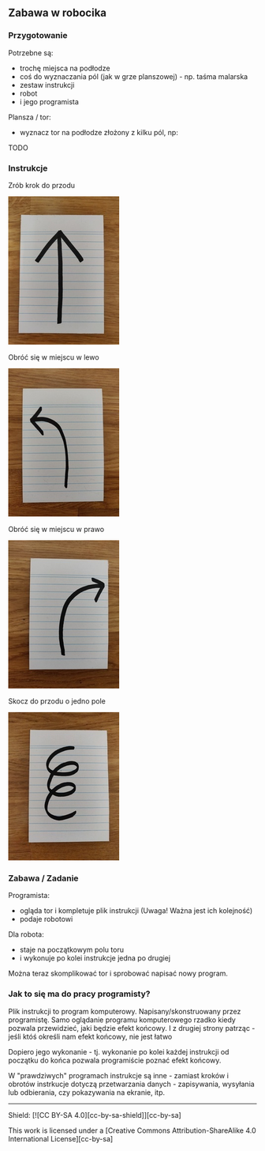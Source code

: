 ## Zabawa w robocika

### Przygotowanie

Potrzebne są:

- trochę miejsca na podłodze
- coś do wyznaczania pól (jak w grze planszowej) - np. taśma malarska
- zestaw instrukcji
- robot
- i jego programista

Plansza / tor:

- wyznacz tor na podłodze złożony z kilku pól, np:

TODO

### Instrukcje

Zrób krok do przodu

![do przodu](obrazki/doprzodu.jpg)

Obróć się w miejscu w lewo

![w lewo](obrazki/lewo.jpg)

Obróć się w miejscu w prawo

![w prawo](obrazki/prawo.jpg)

Skocz do przodu o jedno pole

![skok](obrazki/skok.jpg)

### Zabawa / Zadanie

Programista:
- ogląda tor i kompletuje plik instrukcji (Uwaga! Ważna jest ich kolejność)
- podaje robotowi

Dla robota:
- staje na początkowym polu toru
- i wykonuje po kolei instrukcje jedna po drugiej

Można teraz skomplikować tor i sprobować napisać nowy program.

### Jak to się ma do pracy programisty?

Plik instrukcji to program komputerowy. Napisany/skonstruowany przez
programistę. Samo oglądanie programu komputerowego rzadko kiedy pozwala
przewidzieć, jaki będzie efekt końcowy. I z drugiej strony patrząc - jeśli
któś określi nam efekt końcowy, nie jest łatwo

Dopiero jego wykonanie - tj. wykonanie po kolei każdej instrukcji od
początku do końca pozwala programiście poznać efekt końcowy.

W "prawdziwych" programach instrukcje są inne - zamiast kroków i obrotów
instrkucje dotyczą przetwarzania danych - zapisywania, wysyłania lub
odbierania, czy pokazywania na ekranie, itp.

---- 

Shield: [![CC BY-SA 4.0][cc-by-sa-shield]][cc-by-sa]

This work is licensed under a [Creative Commons Attribution-ShareAlike 4.0 International License][cc-by-sa]
